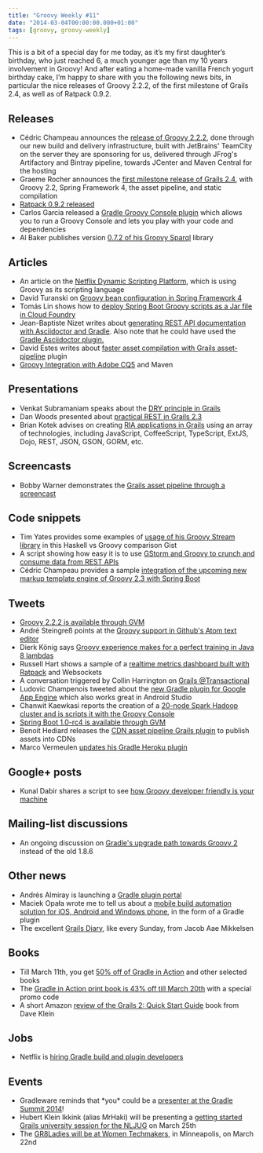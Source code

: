 ```yaml
---
title: "Groovy Weekly #11"
date: "2014-03-04T00:00:00.000+01:00"
tags: [groovy, groovy-weekly]
---
```


This is a bit of a special day for me today, as it’s my first daughter’s birthday, who just reached 6, a much younger age than my 10 years involvement in Groovy! And after eating a home-made vanilla French yogurt birthday cake, I’m happy to share with you the following news bits, in particular the nice releases of Groovy 2.2.2, of the first milestone of Grails 2.4, as well as of Ratpack 0.9.2.

## Releases

*   Cédric Champeau announces the [release of Groovy 2.2.2](http://groovy.markmail.org/thread/kssk4ti7kpf5qxcf), done through our new build and delivery infrastructure, built with JetBrains' TeamCity on the server they are sponsoring for us, delivered through JFrog's Artifactory and Bintray pipeline, towards JCenter and Maven Central for the hosting
*   Graeme Rocher announces the [first milestone release of Grails 2.4](http://grails.org/2.4.0.M1+Release+Notes), with Groovy 2.2, Spring Framework 4, the asset pipeline, and static compilation
*   [Ratpack 0.9.2 released](http://www.ratpack.io/versions/0.9.2)
*   Carlos Garcia released a [Gradle Groovy Console plugin](https://github.com/carlosgsouza/gradle-console) which allows you to run a Groovy Console and lets you play with your code and dependencies
*   Al Baker publishes version [0.7.2 of his Groovy Sparql](https://twitter.com/AlBaker_Dev/status/440555501106249728) library

## Articles

*   An article on the [Netflix Dynamic Scripting Platform](http://techblog.netflix.com/2014/03/the-netflix-dynamic-scripting-platform.html), which is using Groovy as its scripting language
*   David Turanski on [Groovy bean configuration in Spring Framework 4](https://spring.io/blog/2014/03/03/groovy-bean-configuration-in-spring-framework-4)
*   Tomás Lin shows how to [deploy Spring Boot Groovy scripts as a Jar file in Cloud Foundry](http://fbflex.wordpress.com/2014/02/28/spring-boot-jar-cloud-foundry/)
*   Jean-Baptiste Nizet writes about [generating REST API documentation with Asciidoctor and Gradle](http://blog.ninja-squad.com/2014/02/25/rest-api-doc-with-asciidoctor-and-gradle/). Also note that he could have used the [Gradle Asciidoctor plugin.](https://github.com/asciidoctor/asciidoctor-gradle-plugin)
*   David Estes writes about [faster asset compilation with Grails asset-pipeline](http://www.davydotcom.com/blog/2014-02-25-faster-asset-compilation-with-grails-asset-pipeline) plugin
*   [Groovy Integration with Adobe CQ5](http://www.intelligrape.com/blog/2014/02/27/groovy-integration-with-cq5-in-maven/) and Maven

## Presentations

*   Venkat Subramaniam speaks about the [DRY principle in Grails](https://www.agilelearner.com/presentation/124)
*   Dan Woods presented about [practical REST in Grails 2.3](http://fr.slideshare.net/danveloper/practical-rest-in-grails-23)
*   Brian Kotek advises on creating [RIA applications in Grails](http://www.infoq.com/presentations/grails-ria) using an array of technologies, including JavaScript, CoffeeScript, TypeScript, ExtJS, Dojo, REST, JSON, GSON, GORM, etc.

## Screencasts

*   Bobby Warner demonstrates the [Grails asset pipeline through a screencast](http://www.bobbywarner.com/2014/02/26/grails-asset-pipeline-plugin/)

## Code snippets

*   Tim Yates provides some examples of [usage of his Groovy Stream library](https://gist.github.com/renatoathaydes/5078535#comment-1184256) in this Haskell vs Groovy comparison Gist
*   A script showing how easy it is to use [GStorm and Groovy to crunch and consume data from REST APIs](https://gist.github.com/kdabir/9332408)
*   Cédric Champeau provides a sample [integration of the upcoming new markup template engine of Groovy 2.3 with Spring Boot](https://github.com/melix/spring-groovymarkup)

## Tweets

*   [Groovy 2.2.2 is available through GVM](https://twitter.com/gvmtool/status/438809878812172288)
*   André Steingreß points at the [Groovy support in Github's Atom text editor](https://twitter.com/asteingr/status/439652445116182528)
*   Dierk König says [Groovy experience makes for a perfect training in Java 8 lambdas](https://twitter.com/mittie/status/439740263427506176)
*   Russell Hart shows a sample of a [realtime metrics dashboard built with Ratpack](https://twitter.com/rus_hart/status/439765546796462081) and Websockets
*   A conversation triggered by Collin Harrington on [Grails @Transactional](https://twitter.com/ColinHarrington/status/438046837241806848)
*   Ludovic Champenois tweeted about the [new Gradle plugin for Google App Engine](https://twitter.com/ludoch/status/438870147017633793) which also works great in Android Studio
*   Chanwit Kaewkasi reports the creation of a [20-node Spark Hadoop cluster and is scripts it with the Groovy Console](https://twitter.com/chanwit/status/440909970448449536)
*   [Spring Boot 1.0-rc4 is available through GVM](https://twitter.com/gvmtool/status/440766140122673152)
*   Benoit Hediard releases the [CDN asset pipeline Grails plugin](https://twitter.com/benorama/status/440851116436488192) to publish assets into CDNs
*   Marco Vermeulen [updates his Gradle Heroku plugin](https://twitter.com/marcoVermeulen/status/440854403059159040)

## Google+ posts

*   Kunal Dabir shares a script to see [how Groovy developer friendly is your machine](https://plus.google.com/u/0/+KunalDabir/posts/VFwUAve5DNM?cfem=1)

## Mailing-list discussions

*   An ongoing discussion on [Gradle's upgrade path towards Groovy 2](http://gradle.1045684.n5.nabble.com/upgrade-gradle-to-groovy-2-td5712332.html) instead of the old 1.8.6

## Other news

*   Andrés Almiray is launching a [Gradle plugin portal](http://aalmiray.github.io/gradle-plugins/)
*   Maciek Opała wrote me to tell us about a [mobile build automation solution for iOS, Android and Windows phone](https://github.com/apphance/Apphance-MobilE-Build-Automation), in the form of a Gradle plugin
*   The excellent [Grails Diary](http://grydeske.net/news/show/32), like every Sunday, from Jacob Aae Mikkelsen

## Books

*   Till March 11th, you get [50% off of Gradle in Action](http://campaign.r20.constantcontact.com/render?llr=gimslwbab&v=001QGVxMVttOOarDTh0jflYxJN1lCcc6sQJTBmK4WKxc8Bf8ucTp1ky44eTr6BtW7_IyYa8R-ZU-huk-pSyoVSuKqXXHLwUdZj_Cd8_eddHh7a_gmMEsP9BrnXnSEKpzLTYYC3fWFCEbw4%3D) and other selected books
*   The [Gradle in Action print book is 43% off till March 20th](https://twitter.com/bmuschko/status/439099709940957185) with a special promo code
*   A short Amazon [review of the Grails 2: Quick Start Guide](http://www.amazon.com/review/R1NHVXJREXYDIT) book from Dave Klein

## Jobs

*   Netflix is [hiring Gradle build and plugin developers](https://twitter.com/robspieldenner/status/438513787058921472)

## Events

*   Gradleware reminds that \*you\* could be a [presenter at the Gradle Summit 2014](https://twitter.com/Gradleware/status/440380894059044864)!
*   Hubert Klein Ikkink (alias MrHaki) will be presenting a [getting started Grails university session for the NLJUG](https://twitter.com/jdriven_nl/status/440521630737911809) on March 25th
*   The [GR8Ladies will be at Women Techmakers](https://twitter.com/Gr8Ladies/status/440298407874158593), in Minneapolis, on March 22nd